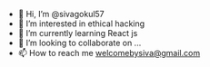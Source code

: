 - 👋 Hi, I’m @sivagokul57
- 👀 I’m interested in ethical hacking
- 🌱 I’m currently learning React js
- 💞️ I’m looking to collaborate on ...
- 📫 How to reach me welcomebysiva@gmail.com

<!---
sivagokul57/sivagokul57 is a ✨ special ✨ repository because its `README.md` (this file) appears on your GitHub profile.
You can click the Preview link to take a look at your changes.
--->
